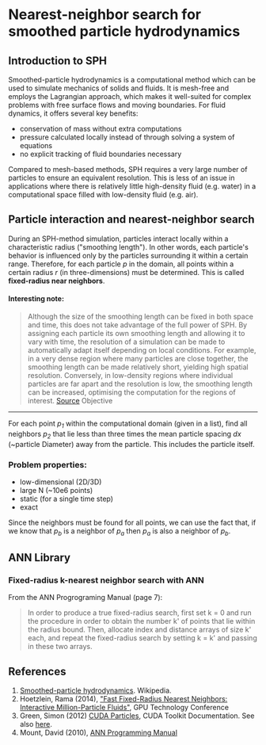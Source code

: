 Nearest-neighbor search for smoothed particle hydrodynamics
===========================================================

Introduction to SPH
-------------------
Smoothed-particle hydrodynamics is a computational method which can be used to simulate mechanics of solids and fluids. It is mesh-free and employs the Lagrangian approach, which makes it well-suited for complex problems with free surface flows and moving boundaries. For fluid dynamics, it offers several key benefits:
- conservation of mass without extra computations
- pressure calculated locally instead of through solving a system of equations
- no explicit tracking of fluid boundaries necessary

Compared to mesh-based methods, SPH requires a very large number of particles to ensure an equivalent resolution. This is less of an issue in applications where there is relatively little high-density fluid (e.g. water) in a computational space filled with low-density fluid (e.g. air).

Particle interaction and nearest-neighbor search
------------------------------------------------
During an SPH-method simulation, particles interact locally within a characteristic radius ("smoothing length"). In other words, each particle's behavior is influenced only by the particles surrounding it within a certain range. Therefore, for each particle _p_ in the domain, all points within a certain radius _r_ (in three-dimensions) must be determined. This is called **fixed-radius near neighbors**.

#### Interesting note:
> Although the size of the smoothing length can be fixed in both space and time, this does not take advantage of the full power of SPH. By assigning each particle its own smoothing length and allowing it to vary with time, the resolution of a simulation can be made to automatically adapt itself depending on local conditions. For example, in a very dense region where many particles are close together, the smoothing length can be made relatively short, yielding high spatial resolution. Conversely, in low-density regions where individual particles are far apart and the resolution is low, the smoothing length can be increased, optimising the computation for the regions of interest. 
[Source](https://en.wikipedia.org/wiki/Smoothed-particle_hydrodynamics#Interpolations)
Objective
----------

For each point _p<sub>1</sub>_ within the computational domain (given in a list), find all neighbors _p<sub>2</sub>_ that lie less than three times the mean particle spacing _dx_ (~particle Diameter) away from the particle. This includes the particle itself. 

### Problem properties:
- low-dimensional (2D/3D)
- large N (~10e6 points)
- static (for a single time step)
- exact

Since the neighbors must be found for all points, we can use the fact that, if we know that _p<sub>b</sub>_ is a neighbor of _p<sub>a</sub>_ then _p<sub>a</sub>_ is also a neighbor of _p<sub>b</sub>_.   

ANN Library
-----------

### Fixed-radius k-nearest neighbor search with ANN

From the ANN Progrograming Manual (page 7):
> In order to produce a true fixed-radius search,  first set k = 0 and run the procedure in order to obtain the number k' of points that lie within the radius bound. Then, allocate index and distance arrays of size k' each, and repeat the fixed-radius search by setting k = k' and passing in these two arrays.

References
----------

1. [Smoothed-particle hydrodynamics](https://en.wikipedia.org/wiki/Smoothed-particle_hydrodynamics). Wikipedia.
2. Hoetzlein, Rama (2014), ["Fast Fixed-Radius Nearest Neighbors: Interactive Million-Particle Fluids"](http://on-demand.gputechconf.com/gtc/2014/presentations/S4117-fast-fixed-radius-nearest-neighbor-gpu.pdf), GPU Technology Conference
3. Green, Simon (2012) [CUDA Particles](http://developer.download.nvidia.com/assets/cuda/files/particles.pdf), CUDA Toolkit Documentation. See also [here](https://docs.nvidia.com/cuda/cuda-samples/index.html#particles).
4. Mount, David (2010), [ANN Programming Manual](http://www.cs.umd.edu/~mount/ANN/Files/1.1.2/ANNmanual_1.1.pdf)
